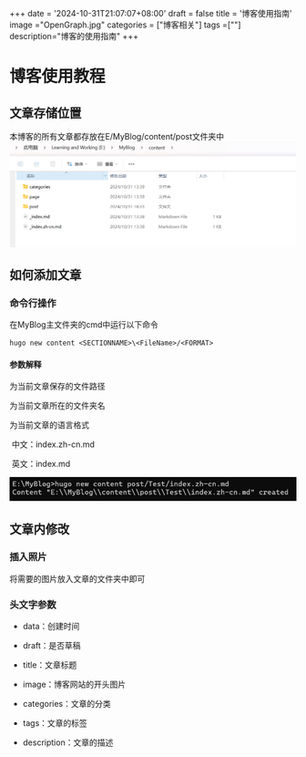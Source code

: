 +++
date = '2024-10-31T21:07:07+08:00'
draft = false
title = '博客使用指南'
image ="OpenGraph.jpg"
categories = ["博客相关"]
tags =[""]
description="博客的使用指南"
+++

# 博客使用教程

## 文章存储位置

本博客的所有文章都存放在E/MyBlog/content/post文件夹中![image-20241031190526917](image-20241031190526917.png)

## 如何添加文章

### 命令行操作

在MyBlog主文件夹的cmd中运行以下命令

```
hugo new content <SECTIONNAME>\<FileName>/<FORMAT>
```

#### 参数解释

<SECTIONNAME>为当前文章保存的文件路径

<FileName>为当前文章所在的文件夹名

<FORMAT> 为当前文章的语言格式

​	中文：index.zh-cn.md

​	英文：index.md

![微信截图_20241031192624](微信截图_20241031192624.png)

## 文章内修改

###  插入照片

将需要的图片放入文章的文件夹中即可

### 头文字参数

- data：创建时间

- draft：是否草稿

- title：文章标题

- image：博客网站的开头图片

- categories：文章的分类

- tags：文章的标签

- description：文章的描述

  
